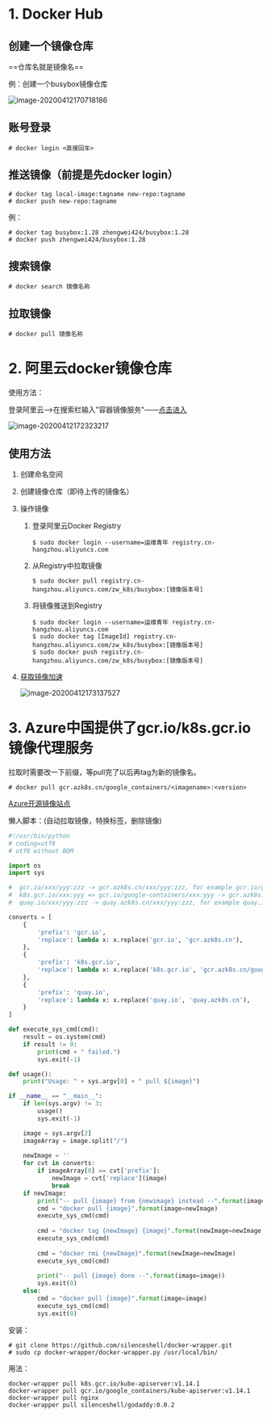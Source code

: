 # 1. Docker Hub

## 创建一个镜像仓库

==仓库名就是镜像名==

例：创建一个busybox镜像仓库

![image-20200412170718186](C:\Users\Administrator\AppData\Roaming\Typora\typora-user-images\image-20200412170718186.png)



## 账号登录

```shell
# docker login <直接回车>
```



## 推送镜像（前提是先docker login）

```shell
# docker tag local-image:tagname new-repo:tagname
# docker push new-repo:tagname
```

例：

```shell
# docker tag busybox:1.28 zhengwei424/busybox:1.28
# docker push zhengwei424/busybox:1.28
```



## 搜索镜像

```shell
# docker search 镜像名称
```



## 拉取镜像

```shell
# docker pull 镜像名称
```



# 2. 阿里云docker镜像仓库

使用方法：

登录阿里云——>在搜索栏输入"容器镜像服务"——[点击进入](https://cr.console.aliyun.com/cn-hangzhou/instances/repositories)

![image-20200412172323217](C:\Users\Administrator\AppData\Roaming\Typora\typora-user-images\image-20200412172323217.png)

## 使用方法

1. 创建命名空间

2. 创建镜像仓库（即待上传的镜像名）

3. 操作镜像

   1. 登录阿里云Docker Registry

      ```shell
      $ sudo docker login --username=运维青年 registry.cn-hangzhou.aliyuncs.com
      ```

      

   2. 从Registry中拉取镜像

      ```shell
      $ sudo docker pull registry.cn-hangzhou.aliyuncs.com/zw_k8s/busybox:[镜像版本号]
      ```

      

   3. 将镜像推送到Registry

      ```shell
      $ sudo docker login --username=运维青年 registry.cn-hangzhou.aliyuncs.com
      $ sudo docker tag [ImageId] registry.cn-hangzhou.aliyuncs.com/zw_k8s/busybox:[镜像版本号]
      $ sudo docker push registry.cn-hangzhou.aliyuncs.com/zw_k8s/busybox:[镜像版本号]
      ```

4. [获取镜像加速](https://cr.console.aliyun.com/cn-hangzhou/instances/mirrors)

   ![image-20200412173137527](C:\Users\Administrator\AppData\Roaming\Typora\typora-user-images\image-20200412173137527.png)

# 3. Azure中国提供了gcr.io/k8s.gcr.io镜像代理服务

拉取时需要改一下前缀，等pull完了以后再tag为新的镜像名。

```shell
# docker pull gcr.azk8s.cn/google_containers/<imagename>:<version>
```

[Azure开源镜像站点](http://mirror.azure.cn/)

懒人脚本：(自动拉取镜像，特换标签，删除镜像)

```python
#!/usr/bin/python
# coding=utf8
# utf8 without BOM

import os
import sys

#  gcr.io/xxx/yyy:zzz -> gcr.azk8s.cn/xxx/yyy:zzz, for example gcr.io/google_containers/kube-apiserver:v1.14.1
#  k8s.gcr.io/xxx:yyy => gcr.io/google-containers/xxx:yyy -> gcr.azk8s.cn/google-containers/xxx:yyy, for example k8s.gcr.io/kube-apiserver:v1.14.1
#  quay.io/xxx/yyy:zzz -> quay.azk8s.cn/xxx/yyy:zzz, for example quay.io/coreos/flannel:v0.10.0-amd64

converts = [
    {
        'prefix': 'gcr.io',
        'replace': lambda x: x.replace('gcr.io', 'gcr.azk8s.cn'),
    },
    {
        'prefix': 'k8s.gcr.io',
        'replace': lambda x: x.replace('k8s.gcr.io', 'gcr.azk8s.cn/google-containers'),
    },
    {
        'prefix': 'quay.io',
        'replace': lambda x: x.replace('quay.io', 'quay.azk8s.cn'),
    }
]

def execute_sys_cmd(cmd):
    result = os.system(cmd)
    if result != 0:
        print(cmd + " failed.")
        sys.exit(-1)

def usage():
    print("Usage: " + sys.argv[0] + " pull ${image}")

if __name__ == "__main__":
    if len(sys.argv) != 3:
        usage()
        sys.exit(-1)

    image = sys.argv[2]
    imageArray = image.split("/")
   
    newImage = '' 
    for cvt in converts:
        if imageArray[0] == cvt['prefix']:
            newImage = cvt['replace'](image)
            break
    if newImage:
        print("-- pull {image} from {newimage} instead --".format(image=image, newimage=newImage))
        cmd = "docker pull {image}".format(image=newImage)
        execute_sys_cmd(cmd)
     
        cmd = "docker tag {newImage} {image}".format(newImage=newImage, image=image)
        execute_sys_cmd(cmd)
       
        cmd = "docker rmi {newImage}".format(newImage=newImage)
        execute_sys_cmd(cmd)
       
        print("-- pull {image} done --".format(image=image))
        sys.exit(0)
    else:
        cmd = "docker pull {image}".format(image=image)
        execute_sys_cmd(cmd)
        sys.exit(0)
```



安装：

```shell
# git clone https://github.com/silenceshell/docker-wrapper.git
# sudo cp docker-wrapper/docker-wrapper.py /usr/local/bin/
```



用法：

```shell
docker-wrapper pull k8s.gcr.io/kube-apiserver:v1.14.1
docker-wrapper pull gcr.io/google_containers/kube-apiserver:v1.14.1
docker-wrapper pull nginx
docker-wrapper pull silenceshell/godaddy:0.0.2
```

